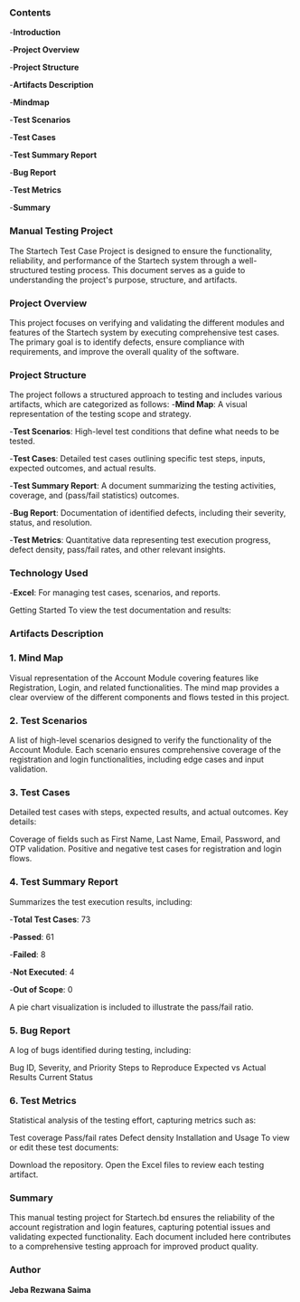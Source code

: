 
### **Contents**

-**Introduction**

-**Project Overview**

-**Project Structure**

-**Artifacts Description**

-**Mindmap**

-**Test Scenarios**

-**Test Cases**

-**Test Summary Report**

-**Bug Report**

-**Test Metrics**

-**Summary**


### **Manual Testing Project**
The Startech Test Case Project is designed to ensure the functionality, reliability, and performance of the Startech system through a well-structured testing process. This document serves as a guide to understanding the project's purpose, structure, and artifacts.

### **Project Overview**
This project focuses on verifying and validating the different modules and features of the Startech system by executing comprehensive test cases. The primary goal is to identify defects, ensure compliance with requirements, and improve the overall quality of the software.


### **Project Structure**
The project follows a structured approach to testing and includes various artifacts, which are categorized as follows:
-**Mind Map**: A visual representation of the testing scope and strategy.

-**Test Scenarios**: High-level test conditions that define what needs to be tested.

-**Test Cases**: Detailed test cases outlining specific test steps, inputs, expected outcomes, and actual results.

-**Test Summary Report**: A document summarizing the testing activities, coverage, and (pass/fail statistics) outcomes.

-**Bug Report**: Documentation of identified defects, including their severity, status, and resolution.

-**Test Metrics**: Quantitative data representing test execution progress, defect density, pass/fail rates, and other relevant insights.



### **Technology Used**
-**Excel**: For managing test cases, scenarios, and reports.

Getting Started
To view the test documentation and results:


### **Artifacts Description**
### 1. Mind Map
Visual representation of the Account Module covering features like Registration, Login, and related functionalities. The mind map provides a clear overview of the different components and flows tested in this project.

### 2. Test Scenarios
A list of high-level scenarios designed to verify the functionality of the Account Module. Each scenario ensures comprehensive coverage of the registration and login functionalities, including edge cases and input validation.

### 3. Test Cases
Detailed test cases with steps, expected results, and actual outcomes. Key details:

Coverage of fields such as First Name, Last Name, Email, Password, and OTP validation.
Positive and negative test cases for registration and login flows.

### 4. Test Summary Report
Summarizes the test execution results, including:

-**Total Test Cases**: 73

-**Passed**: 61

-**Failed**: 8

-**Not Executed**: 4

-**Out of Scope**: 0


A pie chart visualization is included to illustrate the pass/fail ratio.

### 5. Bug Report
A log of bugs identified during testing, including:

Bug ID, Severity, and Priority
Steps to Reproduce
Expected vs Actual Results
Current Status


### 6. Test Metrics
Statistical analysis of the testing effort, capturing metrics such as:

Test coverage
Pass/fail rates
Defect density
Installation and Usage
To view or edit these test documents:

Download the repository.
Open the Excel files to review each testing artifact.


### **Summary**
This manual testing project for Startech.bd ensures the reliability of the account registration and login features, capturing potential issues and validating expected functionality. Each document included here contributes to a comprehensive testing approach for improved product quality.

### **Author**
**Jeba Rezwana Saima**
